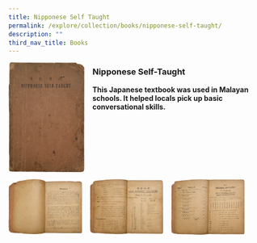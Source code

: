 ```yaml
---
title: Nipponese Self Taught
permalink: /explore/collection/books/nipponese-self-taught/
description: ""
third_nav_title: Books
---
```

<img src="/images/nipponese1.png" style="width:30%;margin-right:15px;" align = "left">

### **Nipponese Self-Taught**

<b>This Japanese textbook was used in Malayan schools. It helped locals pick up basic conversational skills.</b>
	
<br clear="left">

<p><a href="https://staging.d1yxymztqoj7qn.amplifyapp.com/images/nipponese2.png">  
<img src="/images/nipponese2.png" style="width:29%;margin-right:15px;" align = "left">
</a></p>

<p><a href="https://staging.d1yxymztqoj7qn.amplifyapp.com/images/nipponese3.png">  
<img src="/images/nipponese3.png" style="width:29%;margin-right:15px;" align = "left">
</a></p>

<p><a href="https://staging.d1yxymztqoj7qn.amplifyapp.com/images/nipponese4.png">  
<img src="/images/nipponese4.png" style="width:29%;margin-right:15px;" align = "left">
</a></p>	